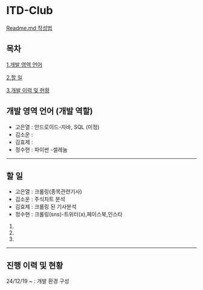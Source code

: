 # ITD-Club
[Readme.md 작성법](https://velog.io/@gmlstjq123/Readme.md-%ED%8C%8C%EC%9D%BC-%EC%9E%91%EC%84%B1%EB%B2%95)

## 목차
[1.개발 영역 언어](#개발-영역-언어-개발-역할, "각자 작성하기")

[2.할 일](#할-일, "진행하는 작업과 진행해야할 작업 작성하기")

[3.개발 이력 및 현황](#진행-이력-및-현황, "큰 틀로 작성하기")


## 개발 영역 언어 (개발 역할)
- 고은열 : 안드로이드-자바, SQL (미정)
- 김소운 : 
- 김효제 : 
- 정수현 : 파이썬 -셀레늄
---

## 할 일
- 고은열 : 크롤링(종목관련기사)
- 김소운 : 주식차트 분석
- 김효제 : 크롤링 된 기사분석
- 정수현 : 크롤링(sns)-트위터(x),페이스북,인스타
1.
2.
3.
---

## 진행 이력 및 현황
24/12/19 ~ : 
개발 환경 구성
